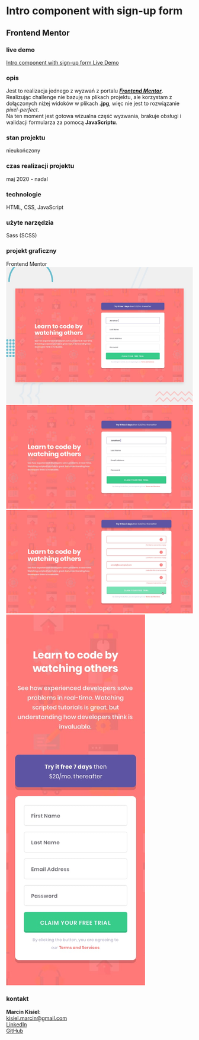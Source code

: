 # Intro component with sign-up form

## Frontend Mentor

### live demo

[Intro component with sign-up form Live Demo](https://marcinkisiel.github.io/frontend-mentor-intro-component-with-signup-form/)

### opis

Jest to realizacja jednego z wyzwań z portalu **_[Frontend Mentor](https://www.frontendmentor.io/challenges/intro-component-with-signup-form-5cf91bd49edda32581d28fd1)_**.<br/>
Realizując challenge nie bazuję na plikach projektu, ale korzystam z dołączonych niżej widoków w plikach **.jpg**, więc nie jest to rozwiązanie _pixel-perfect_.<br/>
Na ten moment jest gotowa wizualna część wyzwania, brakuje obsługi i walidacji formularza za pomocą **JavaScriptu**.

### stan projektu

nieukończony

### czas realizacji projektu

maj 2020 - nadal

### technologie

HTML, CSS, JavaScript

### użyte narzędzia

Sass (SCSS)

### projekt graficzny

Frontend Mentor
<br/>
![Design preview](design/desktop-preview.jpg)
![Design preview](design/desktop-design.jpg)
![Design preview](design/active-states.jpg)
![Design preview](design/mobile-design.jpg)

### kontakt

**Marcin Kisiel**:
<br/>
[kisiel.marcin@gmail.com](mailto:kisiel.marcin@gmail.com)
<br/>
[LinkedIn](https://www.linkedin.com/in/marcin-kisiel/)
<br/>
[GitHub](https://github.com/marcinkisiel)
<br/>

